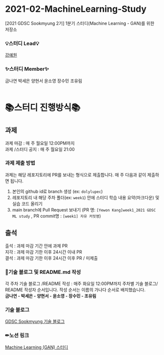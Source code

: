 # 2021-02-MachineLearning-Study
[2021 GDSC Sookmyung 2기] 1분기 스터디(Machine Learning - GAN)를 위한 저장소
</br>

### 💡스터디 Lead💡
[강예원](https://github.com/dolylupec)
### ✨스터디 Member✨
금나연 박세은 양현서 윤소영 장수민 조유림  
</br>


# 📚스터디 진행방식📚

## 과제
과제 마감 : 매 주 월요일 12:00PM까지  
과제 /스터디 공지 : 매 주 월요일 21:00

### 과제 제출 방법
과제는 해당 레포지토리에 PR를 보내는 형식으로 제출합니다. 매 주 다음과 같이 제출하면 됩니다.
1. 본인의 github id로 branch 생성 (ex: ```dolylupec```)
2. 레포지토리 내 해당 주차 폴더(ex: ```week1```) 안에 스터디 학습 내용 요약(마크다운) 및 실습 코드 올리기
3. main branch에 Pull Request  보내기 (PR 명:  ```[Yewon Kang]week1_2021 GDSC ML study``` , PR commit명 : ```[week1] 자유 커밋명```)
<!-- - **Pull Request하기 전에 ```git pull origin main```으로 main 브랜치에 있는 커밋 내용을 받아와 주세요.** -->


## 출석 
출석 : 과제 마감 기간 안에 과제 PR  
지각 : 과제 마감 기한 이후 24시간 이내 PR  
결석 : 과제 마감 기한 이후 24시간 이후 PR / 미제출  


### 💪기술 블로그 및 README.md 작성
각 주차 기술 블로그 /README 작성 : 매주 화요일 12:00PM까지
주차별 기술 블로그/ README 작성자 순서입니다. 작성 순서는 이름의 가나다 순서로 배치했습니다.  
**금나연 -  박세은 - 양현서 -  윤소영 -  장수민 -  조유림**
</br>
### 기술 블로그
[GDSC Sookmyung 기술 블로그](https://dsc-sookmyung.tistory.com/)
### ✏노션 링크
[Machine Learning (GAN) 스터디](https://pleasant-skull-fd4.notion.site/1-Machine-Learning-ee906750a0d441f69463864563cd3a2a)
